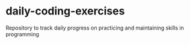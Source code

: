 # daily-coding-exercises
Repository to track daily progress on practicing and maintaining skills in programming 
